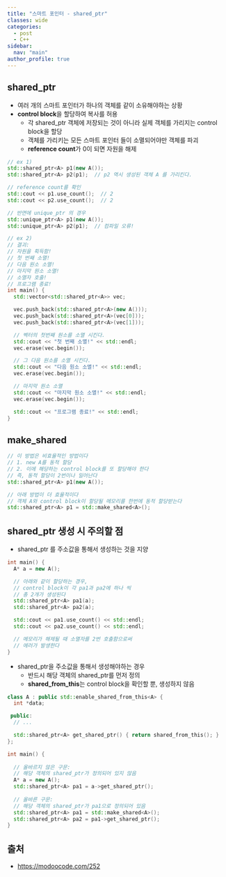 ```yaml
---
title: "스마트 포인터 - shared_ptr"
classes: wide
categories: 
  - post
  - C++
sidebar:
  nav: "main"
author_profile: true
---
```


## shared_ptr
* 여러 개의 스마트 포인터가 하나의 객체를 같이 소유해야하는 상황
* **control block**을 할당하여 복사를 허용
  * 각 shared_ptr 객체에 저장되는 것이 아니라 실제 객체를 가리지는 control block을 할당
  * 객체를 가리키는 모든 스마트 포인터 들이 소멸되어야만 객체를 파괴
  * **reference count**가 0이 되면 자원을 해제

```c++
// ex 1)
std::shared_ptr<A> p1(new A());
std::shared_ptr<A> p2(p1);  // p2 역시 생성된 객체 A 를 가리킨다.

// reference count를 확인
std::cout << p1.use_count();  // 2
std::cout << p2.use_count();  // 2

// 반면에 unique_ptr 의 경우
std::unique_ptr<A> p1(new A());
std::unique_ptr<A> p2(p1);  // 컴파일 오류!

// ex 2)
// 결괴:
// 자원을 획득함!
// 첫 번째 소멸!
// 다음 원소 소멸!
// 마지막 원소 소멸!
// 소멸자 호출!
// 프로그램 종료!
int main() {
  std::vector<std::shared_ptr<A>> vec;

  vec.push_back(std::shared_ptr<A>(new A()));
  vec.push_back(std::shared_ptr<A>(vec[0]));
  vec.push_back(std::shared_ptr<A>(vec[1]));

  // 벡터의 첫번째 원소를 소멸 시킨다.
  std::cout << "첫 번째 소멸!" << std::endl;
  vec.erase(vec.begin());

  // 그 다음 원소를 소멸 시킨다.
  std::cout << "다음 원소 소멸!" << std::endl;
  vec.erase(vec.begin());

  // 마지막 원소 소멸
  std::cout << "마지막 원소 소멸!" << std::endl;
  vec.erase(vec.begin());

  std::cout << "프로그램 종료!" << std::endl;
}
```

## make_shared 

```c++
// 이 방법은 비효율적인 방법이다
// 1. new A를 동적 할당
// 2. 이에 해당하는 control block를 또 할당해야 한다
// 즉, 동적 할당이 2번이나 일어난다
std::shared_ptr<A> p1(new A());

// 아래 방법이 더 효율적이다
// 객체 A와 control block이 할당될 메모리를 한번에 동적 할당받는다
std::shared_ptr<A> p1 = std::make_shared<A>();
```

## shared_ptr 생성 시 주의할 점
* shared_ptr 를 주소값을 통해서 생성하는 것을 지양

```c++
int main() {
  A* a = new A();

  // 아래와 같이 할당하는 경우, 
  // control block이 각 pa1과 pa2에 하나 씩
  // 총 2개가 생성된다
  std::shared_ptr<A> pa1(a);
  std::shared_ptr<A> pa2(a);

  std::cout << pa1.use_count() << std::endl;
  std::cout << pa2.use_count() << std::endl;

  // 메모리가 해제될 때 소멸자를 2번 호출함으로써
  // 에러가 발생한다
}
```

* shared_ptr을 주소값을 통해서 생성해야하는 경우
  * 반드시 해당 객체의 shared_ptr를 먼저 정의
  * **shared_from_this**는 control block을 확인할 뿐, 생성하지 않음

```c++
class A : public std::enable_shared_from_this<A> {
  int *data;

 public:
  // ...

  std::shared_ptr<A> get_shared_ptr() { return shared_from_this(); }
};

int main() {
  
  // 올바르지 않은 구문:
  // 해당 객체의 shared_ptr가 정의되어 있지 않음
  A* a = new A();
  std::shared_ptr<A> pa1 = a->get_shared_ptr();
  
  // 올바른 구문:
  // 해당 객체의 shared_ptr가 pa1으로 정의되어 있음
  std::shared_ptr<A> pa1 = std::make_shared<A>();
  std::shared_ptr<A> pa2 = pa1->get_shared_ptr();
}
```

## 출처  
* <https://modoocode.com/252>